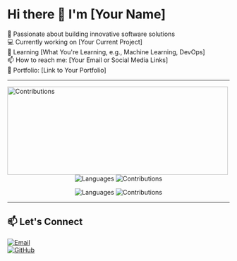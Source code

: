 # Hi there 👋 I'm [Your Name]

🚀 Passionate about building innovative software solutions  
💻 Currently working on [Your Current Project]  
🌱 Learning [What You're Learning, e.g., Machine Learning, DevOps]  
📫 How to reach me: [Your Email or Social Media Links]  
🔗 Portfolio: [Link to Your Portfolio]

---

<!-- <div align="center">
  <img src="https://github-readme-stats.vercel.app/api?username=ljh6137&theme=light&show_icons=true" alt="Jiehong Lin's GitHub stats" style="width: 600px;" />
</div>


<div align="center">
  <img src="https://github-readme-stats.vercel.app/api/top-langs/?username=ljh6137&layout=compact&theme=default" alt="Language Stats" style="width: 500px; height: 200px;" /> -->
  <img src="https://github-readme-activity-graph.vercel.app/graph?username=ljh6137&theme=github-light&hide_border=true&area=true" alt="Contributions" style="width: 500px; height: 200px;" />
<!-- </div> -->

<div align="center">
  <img src="https://img.shields.io/badge/Languages-Python%20%7C%20JavaScript%20%7C%20Java-blue" alt="Languages" />
  <img src="https://img.shields.io/badge/Contributions-100%2B-green" alt="Contributions" />
</div>



<p align="center">
  <img src="https://img.shields.io/badge/Languages-Python%20%7C%20JavaScript%20%7C%20Java-blue" alt="Languages" />
  <img src="https://img.shields.io/badge/Contributions-100%2B-green" alt="Contributions" />
</p>

---

## 📫 Let's Connect 
[![Email](https://img.shields.io/badge/Email-D14836?style=for-the-badge&logo=gmail&logoColor=white)](mailto:ljh44126@example.com)  
[![GitHub](https://img.shields.io/badge/GitHub-181717?style=for-the-badge&logo=github&logoColor=white)](https://github.com/ljh6137)


